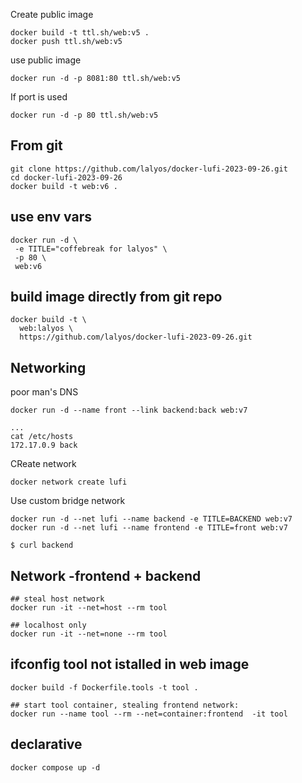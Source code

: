 

Create public image
```
docker build -t ttl.sh/web:v5 .
docker push ttl.sh/web:v5
```

use public image
```
docker run -d -p 8081:80 ttl.sh/web:v5
```

If port is used
```
docker run -d -p 80 ttl.sh/web:v5
```

## From git
```
git clone https://github.com/lalyos/docker-lufi-2023-09-26.git
cd docker-lufi-2023-09-26
docker build -t web:v6 .
```

## use env vars

```
docker run -d \
 -e TITLE="coffebreak for lalyos" \
 -p 80 \
 web:v6
```

## build image directly from git repo

```
docker build -t \
  web:lalyos \
  https://github.com/lalyos/docker-lufi-2023-09-26.git
```

## Networking

poor man's DNS
```
docker run -d --name front --link backend:back web:v7

...
cat /etc/hosts 
172.17.0.9 back
```

CReate network
```
docker network create lufi
```

Use custom bridge network
```
docker run -d --net lufi --name backend -e TITLE=BACKEND web:v7
docker run -d --net lufi --name frontend -e TITLE=front web:v7

$ curl backend
```

## Network -frontend + backend

```
## steal host network
docker run -it --net=host --rm tool

## localhost only
docker run -it --net=none --rm tool
```

## ifconfig tool not istalled in web image
```
docker build -f Dockerfile.tools -t tool .

## start tool container, stealing frontend network:
docker run --name tool --rm --net=container:frontend  -it tool
```

## declarative

```
docker compose up -d
```